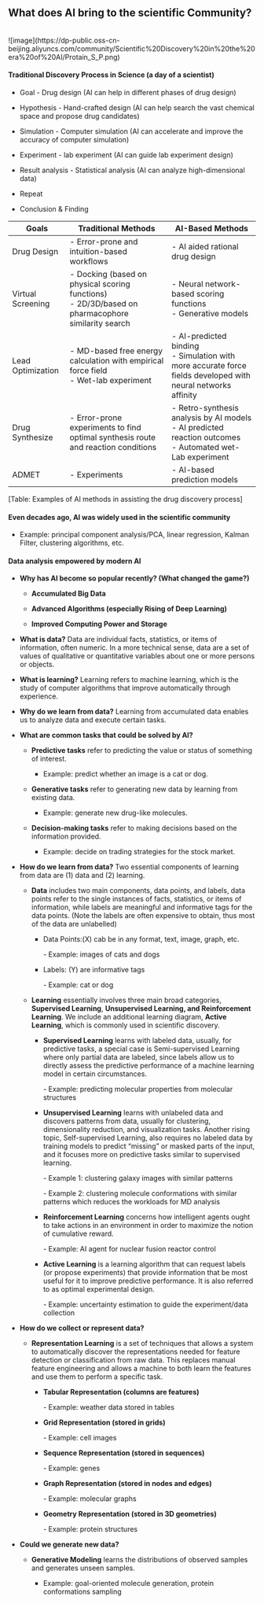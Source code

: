 ## What does AI bring to the scientific Community?

<br>
![image](https://dp-public.oss-cn-beijing.aliyuncs.com/community/Scientific%20Discovery%20in%20the%20era%20of%20AI/Protain_S_P.png)
<br>

#### **Traditional Discovery Process in Science (a day of a scientist)**

  - Goal - Drug design (AI can help in different phases of drug design)

  - Hypothesis - Hand-crafted design (AI can help search the vast chemical space and propose drug candidates)

  - Simulation - Computer simulation (AI can accelerate and improve the accuracy of computer simulation)

  - Experiment - lab experiment (AI can guide lab experiment design)

  - Result analysis - Statistical analysis (AI can analyze high-dimensional data)

  - Repeat

  - Conclusion & Finding

Goals             | Traditional Methods                                                             | AI-Based Methods                                                          
------------------|---------------------------------------------------------------------------------|---------------------------------------------------------------------------
Drug Design       |- Error-prone and intuition-based workflows                                       | - AI aided rational drug design
Virtual Screening |- Docking (based on physical scoring functions) <br> - 2D/3D/based on pharmacophore similarity search | - Neural network-based scoring functions <br> - Generative models                    
Lead Optimization | - MD-based free energy calculation with empirical force field<br> - Wet-lab experiment                     | - AI-predicted binding<br>- Simulation with more accurate force fields developed with neural networks  affinity| 
Drug Synthesize   | - Error-prone experiments to find optimal synthesis route and reaction conditions | - Retro-synthesis analysis by AI models <br>- AI predicted reaction outcomes<br>- Automated wet-Lab experiment                 
ADMET             | - Experiments                                                                     | - AI-based prediction models                                                


<span id="tab:addlabel" label="tab:addlabel">\[Table: Examples of AI methods in assisting the drug discovery process\]</span>

#### **Even decades ago, AI was widely used in the scientific community**

  - Example: principal component analysis/PCA, linear regression, Kalman Filter, clustering algorithms, etc.

#### **Data analysis empowered by modern AI**

  - **Why has AI become so popular recently? (What changed the game?)**
    
      - **Accumulated Big Data**
    
      - **Advanced Algorithms (especially Rising of Deep Learning)**
    
      - **Improved Computing Power and Storage**

  - **What is data?** Data are individual facts, statistics, or items of information, often numeric. In a more technical sense, data are a set of values of qualitative or quantitative variables about one or more persons or objects.

  - **What is learning?** Learning refers to machine learning, which is the study of computer algorithms that improve automatically through experience.

  - **Why do we learn from data?** Learning from accumulated data enables us to analyze data and execute certain tasks.

  - **What are common tasks that could be solved by AI?**
    
      - **Predictive tasks** refer to predicting the value or status of something of interest.
        
          - Example: predict whether an image is a cat or dog.
    
      - **Generative tasks** refer to generating new data by learning from existing data.
        
          - Example: generate new drug-like molecules.
    
      - **Decision-making tasks** refer to making decisions based on the information provided.
        
          - Example: decide on trading strategies for the stock market.

  - **How do we learn from data?** Two essential components of learning from data are (1) data and (2) learning.
    
      - **Data** includes two main components, data points, and labels, data points refer to the single instances of facts, statistics, or items of information, while labels are meaningful and informative tags for the data points. (Note the labels are often expensive to obtain, thus most of the data are unlabelled)
        
          - Data Points:\(X\) cab be in any format, text, image, graph, etc.
            
            \- Example: images of cats and dogs
        
          - Labels: \(Y\) are informative tags
            
            \- Example: cat or dog
    
      - **Learning** essentially involves three main broad categories, **Supervised Learning**, **Unsupervised Learning, and Reinforcement Learning**. We include an additional learning diagram, **Active Learning**, which is commonly used in scientific discovery.
        
          - **Supervised Learning** learns with labeled data, usually, for predictive tasks, a special case is Semi-supervised Learning where only partial data are labeled, since labels allow us to directly assess the predictive performance of a machine learning model in certain circumstances.
            
            \- Example: predicting molecular properties from molecular structures
        
          - **Unsupervised Learning** learns with unlabeled data and discovers patterns from data, usually for clustering, dimensionality reduction, and visualization tasks. Another rising topic, Self-supervised Learning, also requires no labeled data by training models to predict “missing” or masked parts of the input, and it focuses more on predictive tasks similar to supervised learning.
            
            \- Example 1: clustering galaxy images with similar patterns
            
            \- Example 2: clustering molecule conformations with similar patterns which reduces the workloads for MD analysis
        
          - **Reinforcement Learning** concerns how intelligent agents ought to take actions in an environment in order to maximize the notion of cumulative reward.
            
            \- Example: AI agent for nuclear fusion reactor control
        
          - **Active Learning** is a learning algorithm that can request labels (or propose experiments) that provide information that be most useful for it to improve predictive performance. It is also referred to as optimal experimental design.
            
            \- Example: uncertainty estimation to guide the experiment/data collection

  - **How do we collect or represent data?**
    
      - **Representation Learning** is a set of techniques that allows a system to automatically discover the representations needed for feature detection or classification from raw data. This replaces manual feature engineering and allows a machine to both learn the features and use them to perform a specific task.
        
          - **Tabular Representation (columns are features)**
            
            \- Example: weather data stored in tables
        
          - **Grid Representation (stored in grids)**
            
            \- Example: cell images
        
          - **Sequence Representation (stored in sequences)**
            
            \- Example: genes
        
          - **Graph Representation (stored in nodes and edges)**
            
            \- Example: molecular graphs
        
          - **Geometry Representation (stored in 3D geometries)**
            
            \- Example: protein structures

  - **Could we generate new data?**
    
      - **Generative Modeling** learns the distributions of observed samples and generates unseen samples.
        
          - Example: goal-oriented molecule generation, protein conformations sampling
